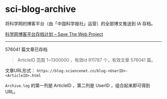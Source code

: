 # sci-blog-archive
将科学网的博客平台（由「中国科学报社」运营）的全部博文推送到 IA 存档。

[科学网博客平台存档计划 – Save The Web Project]

---

576041 篇文章已存档

> ArticleID 范围 1~1300000 ，有效id 911787 个，有效文章 576041 篇。

文章URL形式： `https://blog.sciencenet.cn/blog-<UserID>-<ArticleID>.html`

`Archive.log` 的第一列是 ArticleID ，第二列是 UserID ，组合起来即可得到URL。

[科学网博客平台存档计划 – Save The Web Project]: https://blog.save-web.org/blog/2022/10/21/%e7%a7%91%e5%ad%a6%e7%bd%91%e5%8d%9a%e5%ae%a2%e5%b9%b3%e5%8f%b0%e5%ad%98%e6%a1%a3%e8%ae%a1%e5%88%92/
